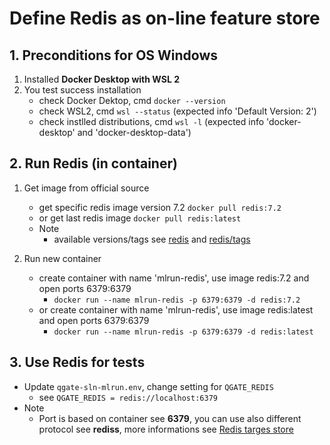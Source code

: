 # Define Redis as on-line feature store

## 1. Preconditions for OS Windows

1. Installed **Docker Desktop with WSL 2**
2. You test success installation
   - check Docker Dektop, cmd `docker --version`
   - check WSL2, cmd `wsl --status` (expected info 'Default Version: 2')
   - check instlled distributions, cmd `wsl -l` (expected info 'docker-desktop' and 'docker-desktop-data')

## 2. Run Redis (in container)

1. Get image from official source
   - get specific redis image version 7.2 `docker pull redis:7.2`
   - or get last redis image `docker pull redis:latest`
   - Note
     - available versions/tags see [redis](https://hub.docker.com/_/redis) and [redis/tags](https://hub.docker.com/_/redis/tags)


2. Run new container
   - create container with name 'mlrun-redis', use image redis:7.2 and open ports 6379:6379
     - `docker run --name mlrun-redis -p 6379:6379 -d redis:7.2`
   - or create container with name 'mlrun-redis', use image redis:latest and open ports 6379:6379
     - `docker run --name mlrun-redis -p 6379:6379 -d redis:latest`

## 3. Use Redis for tests

 - Update `qgate-sln-mlrun.env`, change setting for `QGATE_REDIS`
   - see `QGATE_REDIS = redis://localhost:6379`
 - Note
   - Port is based on container see **6379**, you can use also different protocol see **rediss**, more informations see [Redis targes store](https://docs.mlrun.org/en/latest/data-prep/ingest-data-fs.html#redis-target-store)

